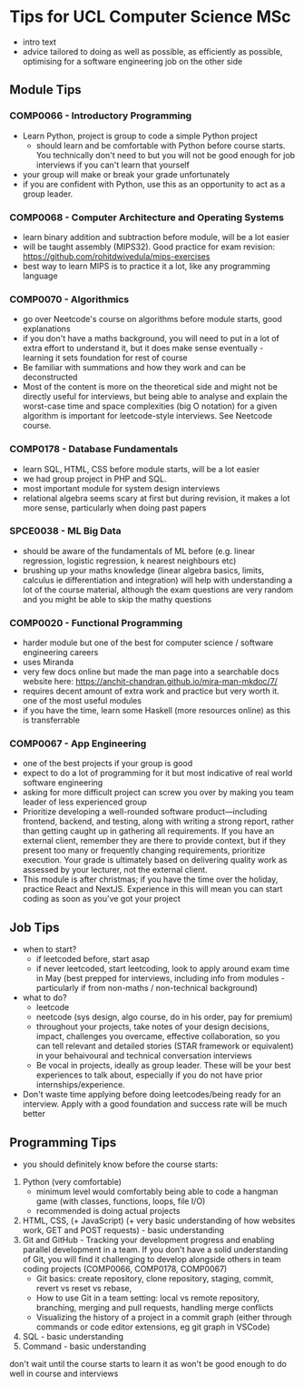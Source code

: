 # Tips for UCL Computer Science MSc

- intro text
- advice tailored to doing as well as possible, as efficiently as possible, optimising for a software engineering job on the other side

## Module Tips

### COMP0066 - Introductory Programming

- Learn Python, project is group to code a simple Python project
    - should learn and be comfortable with Python before course starts. You technically don't need to but you will not be good enough for job interviews if you can't learn that yourself
- your group will make or break your grade unfortunately
- if you are confident with Python, use this as an opportunity to act as a group leader. 

### COMP0068 - Computer Architecture and Operating Systems

- learn binary addition and subtraction before module, will be a lot easier
- will be taught assembly (MIPS32). Good practice for exam revision: https://github.com/rohitdwivedula/mips-exercises
- best way to learn MIPS is to practice it a lot, like any programming language

### COMP0070 - Algorithmics

- go over Neetcode's course on algorithms before module starts, good explanations
- if you don't have a maths background, you will need to put in a lot of extra effort to understand it, but it does make sense eventually - learning it sets foundation for rest of course
- Be familiar with summations and how they work and can be deconstructed
- Most of the content is more on the theoretical side and might not be directly useful for interviews, but being able to analyse and explain the worst-case time and space complexities (big O notation) for a given algorithm is important for leetcode-style interviews. See Neetcode course.

### COMP0178 - Database Fundamentals

- learn SQL, HTML, CSS before module starts, will be a lot easier
- we had group project in PHP and SQL.
- most important module for system design interviews
- relational algebra seems scary at first but during revision, it makes a lot more sense, particularly when doing past papers

### SPCE0038 - ML Big Data

- should be aware of the fundamentals of ML before (e.g. linear regression, logistic regression, k nearest neighbours etc)
- brushing up your maths knowledge (linear algebra basics, limits, calculus ie differentiation and integration) will help with understanding a lot of the course material, although the exam questions are very random and you might be able to skip the mathy questions


### COMP0020 - Functional Programming

- harder module but one of the best for computer science / software engineering careers
- uses Miranda
- very few docs online but made the man page into a searchable docs website here: https://anchit-chandran.github.io/mira-man-mkdoc/7/
- requires decent amount of extra work and practice but very worth it. one of the most useful modules
- if you have the time, learn some Haskell (more resources online) as this is transferrable

### COMP0067 - App Engineering

- one of the best projects if your group is good
- expect to do a lot of programming for it but most indicative of real world software engineering
- asking for more difficult project can screw you over by making you team leader of less experienced group
- Prioritize developing a well-rounded software product—including frontend, backend, and testing, along with writing a strong report, rather than getting caught up in gathering all requirements. If you have an external client, remember they are there to provide context, but if they present too many or frequently changing requirements, prioritize execution. Your grade is ultimately based on delivering quality work as assessed by your lecturer, not the external client.
- This module is after christmas; if you have the time over the holiday, practice React and NextJS. Experience in this will mean you can start coding as soon as you've got your project

## Job Tips

- when to start?
    - if leetcoded before, start asap
    - if never leetcoded, start leetcoding, look to apply around exam time in May (best prepped for interviews, including info from modules - particularly if from non-maths / non-technical background)
- what to do?
    - leetcode
    - neetcode (sys design, algo course, do in his order, pay for premium)
    - throughout your projects, take notes of your design decisions, impact, challenges you overcame, effective collaboration, so you can tell relevant and detailed stories (STAR framework or equivalent) in your behaivoural and technical conversation interviews
    - Be vocal in projects, ideally as group leader. These will be your best experiences to talk about, especially if you do not have prior internships/experience.
- Don't waste time applying before doing leetcodes/being ready for an interview. Apply with a good foundation and success rate will be much better



## Programming Tips

- you should definitely know before the course starts:

1. Python (very comfortable)
    - minimum level would comfortably being able to code a hangman game (with classes, functions, loops, file I/O)
    - recommended is doing actual projects
2. HTML, CSS, (+ JavaScript) (+ very basic understanding of how websites work, GET and POST requests) - basic understanding
3. Git and GitHub - Tracking your development progress and enabling parallel development in a team. If you don't have a solid understanding of Git, you will find it challenging to develop alongside others in team coding projects (COMP0066, COMP0178, COMP0067)
    - Git basics: create repository, clone repository, staging, commit, revert vs reset vs rebase,
    - How to use Git in a team setting: local vs remote repository, branching, merging and pull requests, handling merge conflicts
    - Visualizing the history of a project in a commit graph (either through commands or code editor extensions, eg git graph in VSCode)
4. SQL - basic understanding
5. Command - basic understanding

don't wait until the course starts to learn it as won't be good enough to do well in course and interviews
